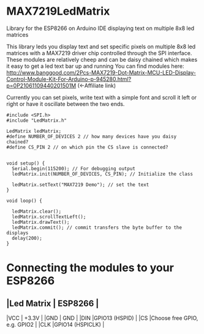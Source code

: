 # MAX7219LedMatrix
Library for the ESP8266 on Arduino IDE displaying text on multiple 8x8 led matrices

This library leds you display text and set specific pixels on multiple 8x8 led matrices with a MAX7219 driver chip controlled through the SPI interface.
  These modules are relatively cheep and can be daisy chained which makes it easy to get a led text bar up and running
  You can find modules here: http://www.banggood.com/2Pcs-MAX7219-Dot-Matrix-MCU-LED-Display-Control-Module-Kit-For-Arduino-p-945280.html?p=0P21061109440201501M (<-Affiliate link)
  
  Currently you can set pixels, write text with a simple font and scroll it left or right or have it oscillate between the two ends.

```  
#include <SPI.h>
#include "LedMatrix.h"

LedMatrix ledMatrix;
#define NUMBER_OF_DEVICES 2 // how many devices have you daisy chained?
#define CS_PIN 2 // on which pin the CS slave is connected?

  
void setup() {
  Serial.begin(115200); // For debugging output
  ledMatrix.init(NUMBER_OF_DEVICES, CS_PIN); // Initialize the class

  ledMatrix.setText("MAX7219 Demo"); // set the text
}

void loop() {

  ledMatrix.clear();
  ledMatrix.scrollTextLeft();
  ledMatrix.drawText();
  ledMatrix.commit(); // commit transfers the byte buffer to the displays
  delay(200);
}
```

# Connecting the modules to your ESP8266
|Led Matrix |	ESP8266                     |
-------------------------------------------
|VCC        |	+3.3V                       |
|GND	      | GND                         |
|DIN	      |GPIO13 (HSPID)               |
|CS	        |Choose free GPIO, e.g. GPIO2 |
|CLK	      |GPIO14 (HSPICLK)             |
